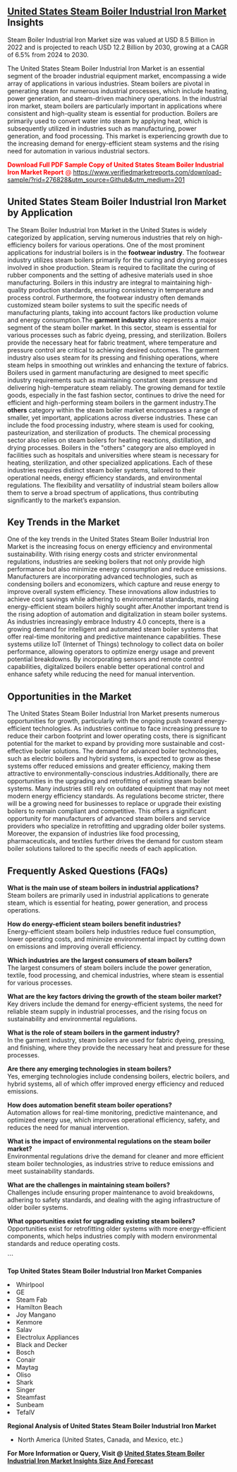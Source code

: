 <h2><a href="https://www.verifiedmarketreports.com/download-sample/?rid=276828&amp;utm_source=Github&amp;utm_medium=201" target="_blank">United States Steam Boiler Industrial Iron Market</a> Insights</h2><p>Steam Boiler Industrial Iron Market size was valued at USD 8.5 Billion in 2022 and is projected to reach USD 12.2 Billion by 2030, growing at a CAGR of 6.5% from 2024 to 2030.</p><p><p>The United States Steam Boiler Industrial Iron Market is an essential segment of the broader industrial equipment market, encompassing a wide array of applications in various industries. Steam boilers are pivotal in generating steam for numerous industrial processes, which include heating, power generation, and steam-driven machinery operations. In the industrial iron market, steam boilers are particularly important in applications where consistent and high-quality steam is essential for production. Boilers are primarily used to convert water into steam by applying heat, which is subsequently utilized in industries such as manufacturing, power generation, and food processing. This market is experiencing growth due to the increasing demand for energy-efficient steam systems and the rising need for automation in various industrial sectors. <p><span class=""><span style="color: #ff0000;"><strong>Download Full PDF Sample Copy of United States Steam Boiler Industrial Iron Market Report</strong> @ </span><a href="https://www.verifiedmarketreports.com/download-sample/?rid=276828&amp;utm_source=Github&amp;utm_medium=201" target="_blank">https://www.verifiedmarketreports.com/download-sample/?rid=276828&amp;utm_source=Github&amp;utm_medium=201</a></span></p></p><h2>United States Steam Boiler Industrial Iron Market by Application</h2><p>The Steam Boiler Industrial Iron Market in the United States is widely categorized by application, serving numerous industries that rely on high-efficiency boilers for various operations. One of the most prominent applications for industrial boilers is in the <strong>footwear industry</strong>. The footwear industry utilizes steam boilers primarily for the curing and drying processes involved in shoe production. Steam is required to facilitate the curing of rubber components and the setting of adhesive materials used in shoe manufacturing. Boilers in this industry are integral to maintaining high-quality production standards, ensuring consistency in temperature and process control. Furthermore, the footwear industry often demands customized steam boiler systems to suit the specific needs of manufacturing plants, taking into account factors like production volume and energy consumption.The <strong>garment industry</strong> also represents a major segment of the steam boiler market. In this sector, steam is essential for various processes such as fabric dyeing, pressing, and sterilization. Boilers provide the necessary heat for fabric treatment, where temperature and pressure control are critical to achieving desired outcomes. The garment industry also uses steam for its pressing and finishing operations, where steam helps in smoothing out wrinkles and enhancing the texture of fabrics. Boilers used in garment manufacturing are designed to meet specific industry requirements such as maintaining constant steam pressure and delivering high-temperature steam reliably. The growing demand for textile goods, especially in the fast fashion sector, continues to drive the need for efficient and high-performing steam boilers in the garment industry.The <strong>others</strong> category within the steam boiler market encompasses a range of smaller, yet important, applications across diverse industries. These can include the food processing industry, where steam is used for cooking, pasteurization, and sterilization of products. The chemical processing sector also relies on steam boilers for heating reactions, distillation, and drying processes. Boilers in the "others" category are also employed in facilities such as hospitals and universities where steam is necessary for heating, sterilization, and other specialized applications. Each of these industries requires distinct steam boiler systems, tailored to their operational needs, energy efficiency standards, and environmental regulations. The flexibility and versatility of industrial steam boilers allow them to serve a broad spectrum of applications, thus contributing significantly to the market’s expansion.<h2>Key Trends in the Market</h2><p>One of the key trends in the United States Steam Boiler Industrial Iron Market is the increasing focus on energy efficiency and environmental sustainability. With rising energy costs and stricter environmental regulations, industries are seeking boilers that not only provide high performance but also minimize energy consumption and reduce emissions. Manufacturers are incorporating advanced technologies, such as condensing boilers and economizers, which capture and reuse energy to improve overall system efficiency. These innovations allow industries to achieve cost savings while adhering to environmental standards, making energy-efficient steam boilers highly sought after.Another important trend is the rising adoption of automation and digitalization in steam boiler systems. As industries increasingly embrace Industry 4.0 concepts, there is a growing demand for intelligent and automated steam boiler systems that offer real-time monitoring and predictive maintenance capabilities. These systems utilize IoT (Internet of Things) technology to collect data on boiler performance, allowing operators to optimize energy usage and prevent potential breakdowns. By incorporating sensors and remote control capabilities, digitalized boilers enable better operational control and enhance safety while reducing the need for manual intervention.<h2>Opportunities in the Market</h2><p>The United States Steam Boiler Industrial Iron Market presents numerous opportunities for growth, particularly with the ongoing push toward energy-efficient technologies. As industries continue to face increasing pressure to reduce their carbon footprint and lower operating costs, there is significant potential for the market to expand by providing more sustainable and cost-effective boiler solutions. The demand for advanced boiler technologies, such as electric boilers and hybrid systems, is expected to grow as these systems offer reduced emissions and greater efficiency, making them attractive to environmentally-conscious industries.Additionally, there are opportunities in the upgrading and retrofitting of existing steam boiler systems. Many industries still rely on outdated equipment that may not meet modern energy efficiency standards. As regulations become stricter, there will be a growing need for businesses to replace or upgrade their existing boilers to remain compliant and competitive. This offers a significant opportunity for manufacturers of advanced steam boilers and service providers who specialize in retrofitting and upgrading older boiler systems. Moreover, the expansion of industries like food processing, pharmaceuticals, and textiles further drives the demand for custom steam boiler solutions tailored to the specific needs of each application.<h2>Frequently Asked Questions (FAQs)</h2><p><strong>What is the main use of steam boilers in industrial applications?</strong><br>Steam boilers are primarily used in industrial applications to generate steam, which is essential for heating, power generation, and process operations.</p><p><strong>How do energy-efficient steam boilers benefit industries?</strong><br>Energy-efficient steam boilers help industries reduce fuel consumption, lower operating costs, and minimize environmental impact by cutting down on emissions and improving overall efficiency.</p><p><strong>Which industries are the largest consumers of steam boilers?</strong><br>The largest consumers of steam boilers include the power generation, textile, food processing, and chemical industries, where steam is essential for various processes.</p><p><strong>What are the key factors driving the growth of the steam boiler market?</strong><br>Key drivers include the demand for energy-efficient systems, the need for reliable steam supply in industrial processes, and the rising focus on sustainability and environmental regulations.</p><p><strong>What is the role of steam boilers in the garment industry?</strong><br>In the garment industry, steam boilers are used for fabric dyeing, pressing, and finishing, where they provide the necessary heat and pressure for these processes.</p><p><strong>Are there any emerging technologies in steam boilers?</strong><br>Yes, emerging technologies include condensing boilers, electric boilers, and hybrid systems, all of which offer improved energy efficiency and reduced emissions.</p><p><strong>How does automation benefit steam boiler operations?</strong><br>Automation allows for real-time monitoring, predictive maintenance, and optimized energy use, which improves operational efficiency, safety, and reduces the need for manual intervention.</p><p><strong>What is the impact of environmental regulations on the steam boiler market?</strong><br>Environmental regulations drive the demand for cleaner and more efficient steam boiler technologies, as industries strive to reduce emissions and meet sustainability standards.</p><p><strong>What are the challenges in maintaining steam boilers?</strong><br>Challenges include ensuring proper maintenance to avoid breakdowns, adhering to safety standards, and dealing with the aging infrastructure of older boiler systems.</p><p><strong>What opportunities exist for upgrading existing steam boilers?</strong><br>Opportunities exist for retrofitting older systems with more energy-efficient components, which helps industries comply with modern environmental standards and reduce operating costs.</p>```</p><p><strong>Top United States Steam Boiler Industrial Iron Market Companies</strong></p><div data-test-id=""><p><li>Whirlpool</li><li> GE</li><li> Steam Fab</li><li> Hamilton Beach</li><li> Joy Mangano</li><li> Kenmore</li><li> Salav</li><li> Electrolux Appliances</li><li> Black and Decker</li><li> Bosch</li><li> Conair</li><li> Maytag</li><li> Oliso</li><li> Shark</li><li> Singer</li><li> Steamfast</li><li> Sunbeam</li><li> TefalV</li></p><div><strong>Regional Analysis of&nbsp;United States Steam Boiler Industrial Iron Market</strong></div><ul><li dir="ltr"><p dir="ltr">North America&nbsp;(United States, Canada, and Mexico, etc.)</p></li></ul><p><strong>For More Information or Query, Visit @&nbsp;</strong><strong><a href="https://www.verifiedmarketreports.com/product/steam-boiler-industrial-iron-market/?utm_source=Github&amp;utm_medium=201" target="_blank">United States Steam Boiler Industrial Iron Market Insights Size And Forecast</a></strong></p></div>
